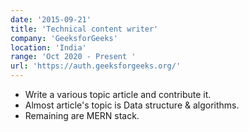 ```yaml
---
date: '2015-09-21'
title: 'Technical content writer'
company: 'GeeksforGeeks'
location: 'India'
range: 'Oct 2020 - Present '
url: 'https://auth.geeksforgeeks.org/'
---
```


- Write a various topic article and contribute it.
- Almost article's topic is Data structure & algorithms.
- Remaining are MERN stack.
